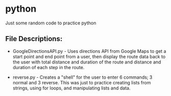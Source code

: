 # python

Just some random code to practice python

File Descriptions:
------------------

+ GoogleDirectionsAPI.py - Uses directions API from Google Maps to get a start point and end point from a user, then display the route data back to the user with total distance and duration of the route and distance and duration of each step in the route.

+ reverse.py - Creates a "shell" for the user to enter 6 commands; 3 normal and 3 reverse. This was just to practice creating lists from strings, using for loops, and manipulating lists and data.
